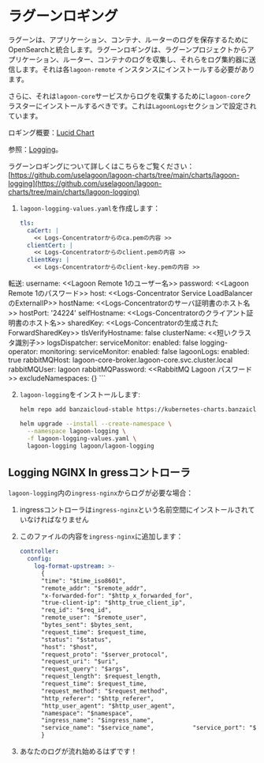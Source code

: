 # ラグーンロギング

ラグーンは、アプリケーション、コンテナ、ルーターのログを保存するためにOpenSearchと統合します。ラグーンロギングは、ラグーンプロジェクトからアプリケーション、ルーター、コンテナのログを収集し、それらをログ集約器に送信します。それは各`lagoon-remote` インスタンスにインストールする必要があります。

さらに、それは`lagoon-core`サービスからログを収集するために`lagoon-core`クラスターにインストールするべきです。これは`LagoonLogs`セクションで設定されています。

ロギング概要：[Lucid Chart](https://lucid.app/lucidchart/70f9610e-cfd7-42e8-8b5b-3d03293a439c/view?page=Uq-x~LhSIxrp&invitationId=inv_4e891071-f795-4ada-bbd3-2ff63b8eb1f7#)

参照：[Logging](../logging/logging.md)。

ラグーンロギングについて詳しくはこちらをご覧ください：[https://github.com/uselagoon/lagoon-charts/tree/main/charts/lagoon-logging](https://github.com/uselagoon/lagoon-charts/tree/main/charts/lagoon-logging)

1. `lagoon-logging-values.yaml`を作成します：

    ```yaml title="lagoon-logging-values.yaml"
    tls:
      caCert: |
        << Logs-Concentratorからのca.pemの内容 >>
      clientCert: |
        << Logs-Concentratorからのclient.pemの内容 >>
      clientKey: |
        << Logs-Concentratorからのclient-key.pemの内容 >>
    ```
 転送:
      username: <<Lagoon Remote 1のユーザー名>>
      password: <<Lagoon Remote 1のパスワード>>
      host: <<Logs-Concentrator Service LoadBalancerのExternalIP>>
      hostName: <<Logs-Concentratorのサーバ証明書のホスト名>>
      hostPort: '24224'
      selfHostname: <<Logs-Concentratorのクライアント証明書のホスト名>>
      sharedKey: <<Logs-Concentratorの生成されたForwardSharedKey>>
      tlsVerifyHostname: false
    clusterName: <<短いクラスタ識別子>>
    logsDispatcher:
      serviceMonitor:
        enabled: false
    logging-operator:
      monitoring:
        serviceMonitor:
          enabled: false
    lagoonLogs:
      enabled: true
      rabbitMQHost: lagoon-core-broker.lagoon-core.svc.cluster.local
      rabbitMQUser: lagoon
      rabbitMQPassword: <<RabbitMQ Lagoon パスワード>>
    excludeNamespaces: {}
    ```

2. `lagoon-logging`をインストールします:

    ```bash title="Install lagoon-logging"
    helm repo add banzaicloud-stable https://kubernetes-charts.banzaicloud.com

    helm upgrade --install --create-namespace \
      --namespace lagoon-logging \
      -f lagoon-logging-values.yaml \
      lagoon-logging lagoon/lagoon-logging
    ```

## Logging NGINX In gressコントローラ

`lagoon-logging`内の`ingress-nginx`からログが必要な場合：

1. ingressコントローラは`ingress-nginx`という名前空間にインストールされていなければなりません
2. このファイルの内容を`ingress-nginx`に追加します：

    ```yaml title="ingress-nginx log-format-upstream"
    controller:
      config:
        log-format-upstream: >-
          {
          "time": "$time_iso8601",
          "remote_addr": "$remote_addr",
          "x-forwarded-for": "$http_x_forwarded_for",
          "true-client-ip": "$http_true_client_ip",
          "req_id": "$req_id",
          "remote_user": "$remote_user",
          "bytes_sent": $bytes_sent,
          "request_time": $request_time,
          "status": "$status",
          "host": "$host",
          "request_proto": "$server_protocol",
          "request_uri": "$uri",
          "request_query": "$args",
          "request_length": $request_length,
          "request_time": $request_time,
          "request_method": "$request_method",
          "http_referer": "$http_referer",
          "http_user_agent": "$http_user_agent",
          "namespace": "$namespace",
          "ingress_name": "$ingress_name",
          "service_name": "$service_name",           "service_port": "$service_port"
          }
    ```

3. あなたのログが流れ始めるはずです！